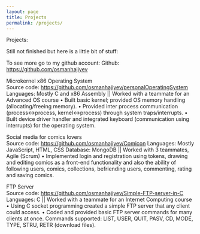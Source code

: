 ```yaml
---
layout: page
title: Projects
permalink: /projects/
---
```


Projects:

Still not finished but here is a little bit of stuff:

To see more go to my github account:
Github: https://github.com/osmanhajiyev

Microkernel x86 Operating System 	                        				
Source code: https://github.com/osmanhajiyev/personalOperatingSystem
Languages: Mostly C and x86 Assembly || Worked with a teammate for an Advanced OS course
•	Built basic kernel; provided OS memory handling (allocating/freeing memory).
•	Provided inter process communication (process<->process, kernel<->process) through system traps/interrupts.
•	Built device driver handler and integrated keyboard (communication using interrupts) for the operating system.

Social media for comics lovers	       				                
Source code: https://github.com/osmanhajiyev/Comicon
Languages: Mostly JavaScript, HTML, CSS Database: MongoDB || Worked with 3 teammates, Agile (Scrum) 
•	Implemented login and registration using tokens, drawing and editing comics as a front-end functionality and also the ability of following users, comics, collections, befriending users, commenting, rating and saving comics.

FTP Server                    	       			
Source code: https://github.com/osmanhajiyev/Simple-FTP-server-in-C
Languages: C || Worked with a teammate for an Internet Computing course
•	Using C socket programming created a simple FTP server that any client could access.
•	Coded and provided basic FTP server commands for many clients at once. Commands supported: LIST, USER, QUIT, PASV, CD, MODE, TYPE, STRU, RETR (download files).
